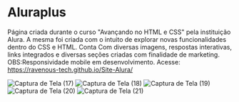 # Aluraplus
Página criada durante o curso "Avançando no HTML e CSS" pela instituição Alura. A mesma foi criada com o intuito de explorar novas funcionalidades dentro do CSS e HTML. Conta Com diversas imagens, respostas interativas, links integrados e diversas seções criadas com finalidade de marketing. OBS:Responsividade mobile em desenvolvimento.
Acesse: https://ravenous-tech.github.io/Site-Alura/

![Captura de Tela (17)](https://user-images.githubusercontent.com/98185728/194941941-d5427b9b-8366-418e-afc6-e8b89f452d2c.png)
![Captura de Tela (18)](https://user-images.githubusercontent.com/98185728/194942092-1885ba42-a3c7-40db-a84b-ba24dedeee73.png)
![Captura de Tela (19)](https://user-images.githubusercontent.com/98185728/194942369-1451de81-2342-4d77-8588-c9d98d401073.png)
![Captura de Tela (20)](https://user-images.githubusercontent.com/98185728/194942392-919ad136-295c-40fc-bae1-7765f508665a.png)
![Captura de Tela (21)](https://user-images.githubusercontent.com/98185728/194941975-7023bbc8-5041-4b8a-818f-9f72d7b76215.png)

